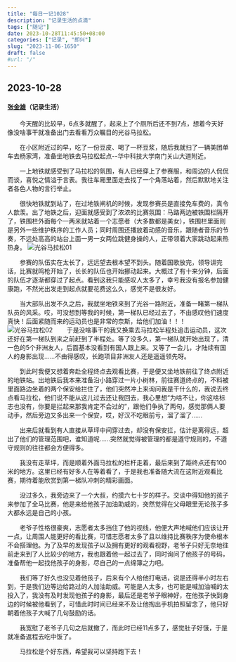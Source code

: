 ```yaml
---
title: "每日一记1028"
description: "记录生活的点滴"
tags: ["随记"]
date: 2023-10-28T11:45:50+08:00
categories: ["记录", "即兴"]
slug: "2023-11-06-1650"
draft: false
#url: "/"
---
```


## 2023-10-28
#### [张金雄](/author/zhangjinxiong)（记录生活）

&emsp;&emsp;今天醒的比较早，6点多就醒了，起来上了个厕所后还不到7点，想着今天好像没啥事干就准备出门去看看万众瞩目的光谷马拉松。

&emsp;&emsp;在小区附近过的早，吃了一份豆皮、喝了一杯豆浆，随后我就扫了一辆美团单车去杨家湾，准备坐地铁去马拉松起点--华中科技大学南门关山大道附近。

&emsp;&emsp;一上地铁就感受到了马拉松的氛围，有人已经穿上了参赛服，和周边的人侃侃而谈，喜悦之情溢于言表。我往车厢里面走去找了一个角落站着，然后默默地关注者各色人物的言行举止。
 
&emsp;&emsp;很快地铁就到站了，在过地铁闸机的时候，发现参赛员是直接免车费的，真令人歆羡。出了地铁之后，迎面就感受到了浓浓的比赛氛围：马路两边被铁围栏隔开了，铁围栏外面每个一两米就站着一个志愿者（大多数都是美女），铁围栏里面则是另外一些维护秩序的工作人员；同时周围还播放着动感的音乐，跟随者音乐的节奏，不远处高高的站台上面一男一女两位跳健身操的人，正带领着大家跳动起来热热身。
![光谷马拉松01](/images/IMG_20231028_084913.jpg)

&emsp;&emsp;参赛的队伍实在太长了，远远望去根本望不到头。随着国歌放完，领导讲完话，比赛就鸣枪开始了，长长的队伍也开始挪动起来。大概过了有十来分钟，后面的队伍才逐渐都穿过了起点。看到这我只能感叹人太多了，幸亏我没有报名参加健康跑，不然光出发走到起点就要花费这么久，感觉不是很友好。

&emsp;&emsp;当大部队出发不久之后，我就坐地铁来到了光谷一路附近，准备一睹第一梯队队员的风采。哎，可没想到等我的时候，第一梯队已经过去了，不由感叹他们速度真快！后面紧随而来的运动员也是非常的奈斯，给他们加油！！！
![光谷马拉松02](/images/IMG_20231028_084919.jpg)
&emsp;&emsp;于是没啥事干的我又换乘去马拉松半程处追击运动员，这次还好在第一梯队到来之前赶到了半程处。等了没多久，第一梯队就开始出现了，清一色的5个非洲友人，后面基本没看到有国人跟上来。又等了一会儿，才陆续有国人的身影出现……不由得感叹，长跑项目非洲友人还是遥遥领先呀。

&emsp;&emsp;到此时我便又想着奔赴全程终点去观看比赛，于是便又坐地铁前往了终点附近的地铁站。出地铁后我本来准备沿小路穿过一片小树林，前往赛道终点的，不料被里面路边坐着的两个保安给拦住了，他们突然冲上来询问我是干什么的，我说去终点看马拉松，他们说不能从这儿过去还让我回去，我心里想“为啥不让，你这啥标志也没有，你要是拦起来那我肯定不会过的”，跟他们争执了两句，感觉那俩人要动手，然后旁边又多出来一个保安，哎，好汉不吃眼前亏，溜了溜了……
 
&emsp;&emsp;出来后就看到有人直接从草坪中间穿过去，却没有保安拦，估计是离得远，超出了他们的管理范围吧，谁知道呢……突然就觉得被管理的都是遵守规则的，不遵守规则的往往都会方便得多。

&emsp;&emsp;我没有走草坪，而是顺着外面马拉松的栏杆走着，最后来到了距终点还有100米的地方。这里已经有好多人在等着看了，于是我也准备随大流在这附近观看比赛，期待着能欣赏到第一梯队冲刺的精彩画面。

&emsp;&emsp;没过多久，我旁边来了一个大叔，约摸六七十岁的样子。交谈中得知他的孩子来参加了全马比赛，他是来给他孩子加油助威的，突然觉得在父母眼里无论孩子多大都永远是自己的小孩。

&emsp;&emsp;老爷子性格很豪爽，志愿者太多挡住了他的视线，他便大声地喊他们应该让开一点，让周围人能更好的看比赛，可惜志愿者太多了且以维持比赛秩序为使命根本不会搭理他。为了及早的发现孩子以及拥有更好的观看视野，老爷子只好无奈地往前走来到了人比较少的地方，我也跟着他一起过去了，同时询问了他孩子的号码，准备帮他一起找他孩子的身影，尽自己的一点绵簿之力吧。

&emsp;&emsp;我们等了好久也没见着他孩子，后来有个人给他打电话，说是还得半小时左右到，于是我们边等边给路过的人加油助威。可能是人太多，也可能是喊加油喊的太投入了，我没有及时发现他孩子的身影，最后还是老爷子眼神好，在他孩子快到身边的时候被他看到了，可惜此时时间已经来不及让他掏出手机拍照留念了，他只好朝着他孩子大喊了几句鼓励的话。

&emsp;&emsp;我宽慰了老爷子几句之后就撤了，而此时已经11点多了，感觉肚子好饿，于是就准备返程去吃中饭了。

&emsp;&emsp;马拉松是个好东西，希望我可以坚持跑下去！